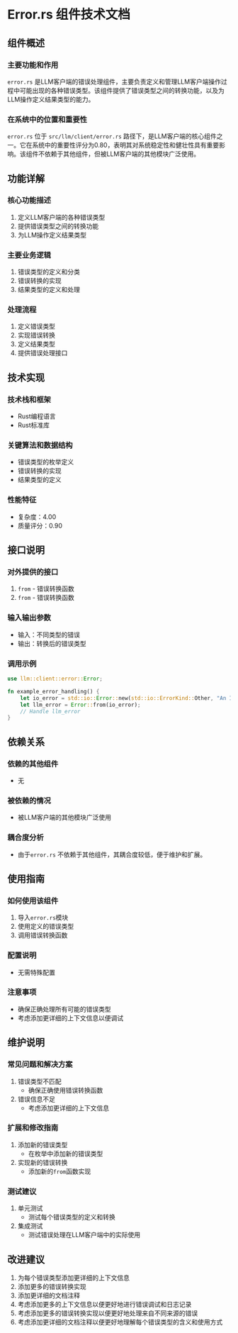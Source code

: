 # Error.rs 组件技术文档

## 组件概述

### 主要功能和作用
`error.rs` 是LLM客户端的错误处理组件，主要负责定义和管理LLM客户端操作过程中可能出现的各种错误类型。该组件提供了错误类型之间的转换功能，以及为LLM操作定义结果类型的能力。

### 在系统中的位置和重要性
`error.rs` 位于 `src/llm/client/error.rs` 路径下，是LLM客户端的核心组件之一。它在系统中的重要性评分为0.80，表明其对系统稳定性和健壮性具有重要影响。该组件不依赖于其他组件，但被LLM客户端的其他模块广泛使用。

## 功能详解

### 核心功能描述
1. 定义LLM客户端的各种错误类型
2. 提供错误类型之间的转换功能
3. 为LLM操作定义结果类型

### 主要业务逻辑
1. 错误类型的定义和分类
2. 错误转换的实现
3. 结果类型的定义和处理

### 处理流程
1. 定义错误类型
2. 实现错误转换
3. 定义结果类型
4. 提供错误处理接口

## 技术实现

### 技术栈和框架
- Rust编程语言
- Rust标准库

### 关键算法和数据结构
- 错误类型的枚举定义
- 错误转换的实现
- 结果类型的定义

### 性能特征
- 复杂度：4.00
- 质量评分：0.90

## 接口说明

### 对外提供的接口
1. `from` - 错误转换函数
2. `from` - 错误转换函数

### 输入输出参数
- 输入：不同类型的错误
- 输出：转换后的错误类型

### 调用示例
```rust
use llm::client::error::Error;

fn example_error_handling() {
    let io_error = std::io::Error::new(std::io::ErrorKind::Other, "An IO error occurred");
    let llm_error = Error::from(io_error);
    // Handle llm_error
}
```

## 依赖关系

### 依赖的其他组件
- 无

### 被依赖的情况
- 被LLM客户端的其他模块广泛使用

### 耦合度分析
- 由于`error.rs` 不依赖于其他组件，其耦合度较低，便于维护和扩展。

## 使用指南

### 如何使用该组件
1. 导入`error.rs`模块
2. 使用定义的错误类型
3. 调用错误转换函数

### 配置说明
- 无需特殊配置

### 注意事项
- 确保正确处理所有可能的错误类型
- 考虑添加更详细的上下文信息以便调试

## 维护说明

### 常见问题和解决方案
1. 错误类型不匹配
   - 确保正确使用错误转换函数
2. 错误信息不足
   - 考虑添加更详细的上下文信息

### 扩展和修改指南
1. 添加新的错误类型
   - 在枚举中添加新的错误类型
2. 实现新的错误转换
   - 添加新的`from`函数实现

### 测试建议
1. 单元测试
   - 测试每个错误类型的定义和转换
2. 集成测试
   - 测试错误处理在LLM客户端中的实际使用

## 改进建议
1. 为每个错误类型添加更详细的上下文信息
2. 添加更多的错误转换实现
3. 添加更详细的文档注释
4. 考虑添加更多的上下文信息以便更好地进行错误调试和日志记录
5. 考虑添加更多的错误转换实现以便更好地处理来自不同来源的错误
6. 考虑添加更详细的文档注释以便更好地理解每个错误类型的含义和使用方式